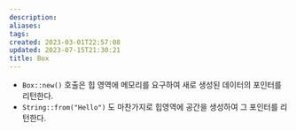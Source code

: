 ```yaml
---
description:
aliases: 
tags: 
created: 2023-03-01T22:57:08
updated: 2023-07-15T21:30:21
title: Box
---
```

- `Box::new()` 호출은 힙 영역에 메모리를 요구하여 새로 생성된 데이터의 포인터를 리턴한다.
- `String::from("Hello")` 도 마찬가지로 힙영역에 공간을 생성하여 그 포인터를 리턴한다.
